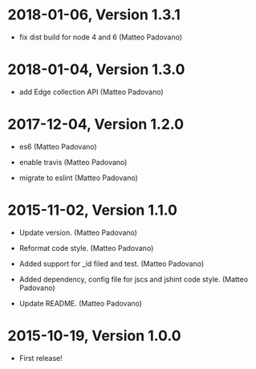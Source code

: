2018-01-06, Version 1.3.1
=========================

 * fix dist build for node 4 and 6 (Matteo Padovano)


2018-01-04, Version 1.3.0
=========================

 * add Edge collection API (Matteo Padovano)


2017-12-04, Version 1.2.0
=========================

 * es6 (Matteo Padovano)

 * enable travis (Matteo Padovano)

 * migrate to eslint (Matteo Padovano)


2015-11-02, Version 1.1.0
=========================

 * Update version. (Matteo Padovano)

 * Reformat code style. (Matteo Padovano)

 * Added support for _id filed and test. (Matteo Padovano)

 * Added dependency, config file for jscs and jshint code style. (Matteo Padovano)

 * Update README. (Matteo Padovano)


2015-10-19, Version 1.0.0
=========================

 * First release!
